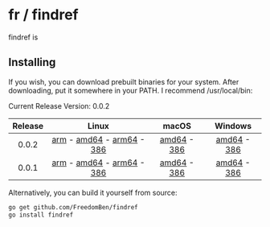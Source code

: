 # fr / findref

findref is

## Installing

If you wish, you can download prebuilt binaries for your system.  After downloading,
put it somewhere in your PATH.  I recommend /usr/local/bin:



Current Release Version: 0.0.2

| Release | Linux                     | macOS | Windows |
|:-------:|:-------------------------:|:-------------:|:-------------:|
| 0.0.2 | [arm](https://github.com/FreedomBen/findref-bin/blob/master/0.0.2/linux/arm/findref?raw=true) - [amd64](https://github.com/FreedomBen/findref-bin/blob/master/0.0.2/linux/amd64/findref?raw=true) - [arm64](https://github.com/FreedomBen/findref-bin/blob/master/0.0.2/linux/arm64/findref?raw=true) - [386](https://github.com/FreedomBen/findref-bin/blob/master/0.0.2/linux/386/findref?raw=true) | [amd64](https://github.com/FreedomBen/findref-bin/blob/master/0.0.2/darwin/amd64/findref?raw=true) - [386](https://github.com/FreedomBen/findref-bin/blob/master/0.0.2/darwin/386/findref?raw=true) | [amd64](https://github.com/FreedomBen/findref-bin/blob/master/0.0.2/windows/amd64/findref.exe?raw=true) - [386](https://github.com/FreedomBen/findref-bin/blob/master/0.0.2/windows/386/findref.exe?raw=true) |
| 0.0.1 | [arm](https://github.com/FreedomBen/findref-bin/blob/master/0.0.1/linux/arm/findref?raw=true) - [amd64](https://github.com/FreedomBen/findref-bin/blob/master/0.0.1/linux/amd64/findref?raw=true) - [arm64](https://github.com/FreedomBen/findref-bin/blob/master/0.0.1/linux/arm64/findref?raw=true) - [386](https://github.com/FreedomBen/findref-bin/blob/master/0.0.1/linux/386/findref?raw=true) | [amd64](https://github.com/FreedomBen/findref-bin/blob/master/0.0.1/darwin/amd64/findref?raw=true) - [386](https://github.com/FreedomBen/findref-bin/blob/master/0.0.1/darwin/386/findref?raw=true) | [amd64](https://github.com/FreedomBen/findref-bin/blob/master/0.0.1/windows/amd64/findref.exe?raw=true) - [386](https://github.com/FreedomBen/findref-bin/blob/master/0.0.1/windows/386/findref.exe?raw=true) |


Alternatively, you can build it yourself from source:

```bash
go get github.com/FreedomBen/findref
go install findref
```

